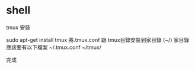 shell
=====
tmux 安裝

sudo apt-get install tmux
將.tmux.conf 跟 tmux目錄安裝到家目錄 (~/) 
家目錄應該要有以下檔案
~/.tmux.conf
~/tmux/

完成

